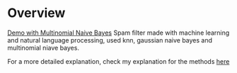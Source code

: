# Overview

[Demo with Multinomial Naive Bayes](https://bwnoa2pxsrbx3sz6.anvil.app/IFW5WEMA6LAS5XITO7NKOI36)
Spam filter made with machine learning and natural language processing, used knn, gaussian naive bayes and multinomial niave bayes.

For a more detailed explanation, check my explanation for the methods [here](method_explanation.pdf)
